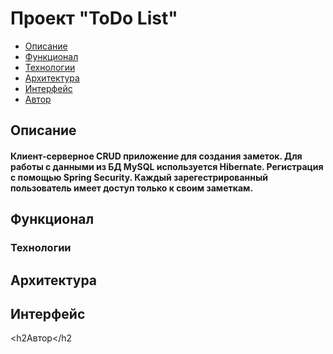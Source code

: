 <h1>Проект "ToDo List"</h1>
<ul>
  <li><a href="#description">Описание</a></li>
  <li><a href="#functionality">Функционал</a></li>
  <li><a href="#tehnologies">Технологии</a></li>
  <li><a href="#architecture">Архитектура</a></li>
  <li><a href="#interface">Интерфейс</a></li>
  <li><a href="#author">Автор</a></li>
</ul>
<h2><a name="description">Описание</a></h2>
  <h4>Клиент-серверное CRUD приложение для создания заметок. Для работы с данными из БД MySQL используется Hibernate. Регистрация с помощью Spring Security. Каждый зарегестрированный пользователь имеет доступ только к своим заметкам.</h4>
<h2><a name="functionality">Функционал</a></h2>

<h3><a name="tehnologies">Технологии</a></h3>

<h2><a name="architecture">Архитектура</a></h2>

<h2><a name="interface">Интерфейс</a></h2>

<h2<a name="author">Автор</a></h2
